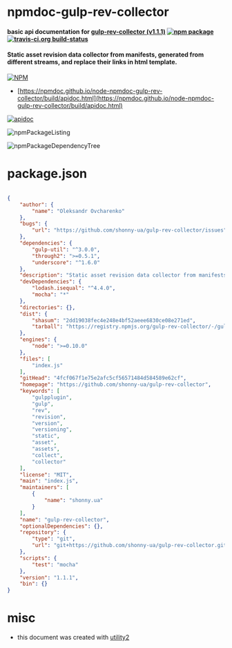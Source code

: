 # npmdoc-gulp-rev-collector

#### basic api documentation for  [gulp-rev-collector (v1.1.1)](https://github.com/shonny-ua/gulp-rev-collector)  [![npm package](https://img.shields.io/npm/v/npmdoc-gulp-rev-collector.svg?style=flat-square)](https://www.npmjs.org/package/npmdoc-gulp-rev-collector) [![travis-ci.org build-status](https://api.travis-ci.org/npmdoc/node-npmdoc-gulp-rev-collector.svg)](https://travis-ci.org/npmdoc/node-npmdoc-gulp-rev-collector)

#### Static asset revision data collector from manifests, generated from different streams, and replace their links in html template.

[![NPM](https://nodei.co/npm/gulp-rev-collector.png?downloads=true&downloadRank=true&stars=true)](https://www.npmjs.com/package/gulp-rev-collector)

- [https://npmdoc.github.io/node-npmdoc-gulp-rev-collector/build/apidoc.html](https://npmdoc.github.io/node-npmdoc-gulp-rev-collector/build/apidoc.html)

[![apidoc](https://npmdoc.github.io/node-npmdoc-gulp-rev-collector/build/screenCapture.buildCi.browser.%252Ftmp%252Fbuild%252Fapidoc.html.png)](https://npmdoc.github.io/node-npmdoc-gulp-rev-collector/build/apidoc.html)

![npmPackageListing](https://npmdoc.github.io/node-npmdoc-gulp-rev-collector/build/screenCapture.npmPackageListing.svg)

![npmPackageDependencyTree](https://npmdoc.github.io/node-npmdoc-gulp-rev-collector/build/screenCapture.npmPackageDependencyTree.svg)



# package.json

```json

{
    "author": {
        "name": "Oleksandr Ovcharenko"
    },
    "bugs": {
        "url": "https://github.com/shonny-ua/gulp-rev-collector/issues"
    },
    "dependencies": {
        "gulp-util": "^3.0.0",
        "through2": ">=0.5.1",
        "underscore": "^1.6.0"
    },
    "description": "Static asset revision data collector from manifests, generated from different streams, and replace their links in html template.",
    "devDependencies": {
        "lodash.isequal": "^4.4.0",
        "mocha": "*"
    },
    "directories": {},
    "dist": {
        "shasum": "2dd19038fec4e248e4bf52aeee6830ce08e271ed",
        "tarball": "https://registry.npmjs.org/gulp-rev-collector/-/gulp-rev-collector-1.1.1.tgz"
    },
    "engines": {
        "node": ">=0.10.0"
    },
    "files": [
        "index.js"
    ],
    "gitHead": "4fcf067f1e75e2afc5cf56571484d584589e62cf",
    "homepage": "https://github.com/shonny-ua/gulp-rev-collector",
    "keywords": [
        "gulpplugin",
        "gulp",
        "rev",
        "revision",
        "version",
        "versioning",
        "static",
        "asset",
        "assets",
        "collect",
        "collector"
    ],
    "license": "MIT",
    "main": "index.js",
    "maintainers": [
        {
            "name": "shonny.ua"
        }
    ],
    "name": "gulp-rev-collector",
    "optionalDependencies": {},
    "repository": {
        "type": "git",
        "url": "git+https://github.com/shonny-ua/gulp-rev-collector.git"
    },
    "scripts": {
        "test": "mocha"
    },
    "version": "1.1.1",
    "bin": {}
}
```



# misc
- this document was created with [utility2](https://github.com/kaizhu256/node-utility2)
